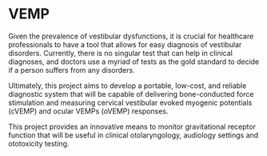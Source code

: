 # VEMP

Given the prevalence of vestibular dysfunctions, it is crucial for healthcare professionals to have a tool that allows for easy diagnosis of vestibular disorders. Currently, there is no singular test that can help in clinical diagnoses, and doctors use a myriad of tests as the gold standard to decide if a person suffers from any disorders. 

Ultimately, this project aims to develop a portable, low-cost, and reliable diagnostic system that will be capable of delivering bone-conducted force stimulation and measuring cervical vestibular evoked myogenic potentials (cVEMP) and ocular VEMPs (oVEMP) responses.

This project provides an innovative means to monitor gravitational receptor function that will be useful in clinical otolaryngology, audiology settings and ototoxicity testing. 
